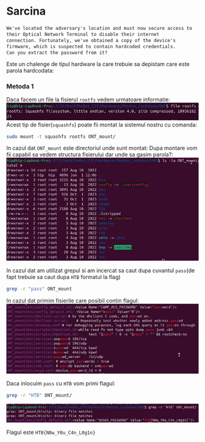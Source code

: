 # Sarcina 
```
We've located the adversary's location and must now secure access to their Optical Network Terminal to disable their internet 
connection. Fortunately, we've obtained a copy of the device's firmware, which is suspected to contain hardcoded credentials.
Can you extract the password from it?
```
Este un chalenge de tipul hardware la care trebuie sa depistam care este parola hardcodata:
### Metoda 1 
Daca facem un file la fisierul `rootfs` vedem urmatoare informatie:
![alt text](image/file_rootfs.png)
Acest tip de fisier(`squashfs`)  poate fii montat la sistemul nostru cu comanda:
```bash
sudo mount -t squashfs rootfs ONT_mount/
```
In cazul dat `ONT_mount` este directoriul unde sunt montat:
Dupa montare vom fii capabil sa vedem structura fisierului dar unde sa gasim parola?:
![alt text](image/ls_la_rootfs.png)

In cazul dat am utilizat grepul si am incercat sa caut dupa cuvantul `pass`(de fapt trebuie sa caut dupa `HTB` formatul la flag)
```bash
grep -r "pass" ONT_mount
```

In cazul dat primim fisierile care posibil contin flagul:
![alt text](image/grep_r_pass.png)

Daca inlocuim `pass` cu `HTB` vom primi flagul:
```bash
grep -r "HTB" ONT_mount/
```
![alt text](image/grep_r_htb.png)

Flagul este `HTB{N0w_Y0u_C4n_L0g1n}`
